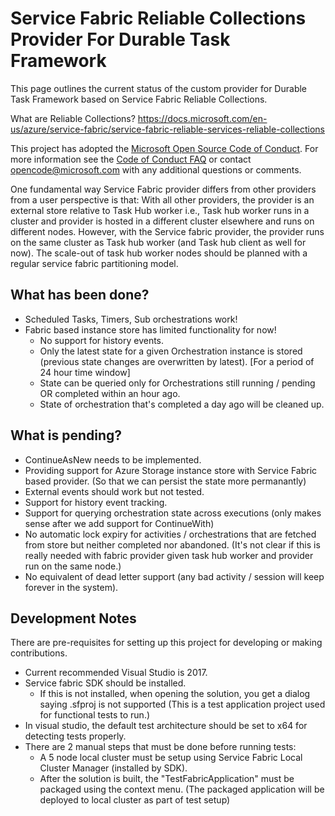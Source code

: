 # Service Fabric Reliable Collections Provider For Durable Task Framework

This page outlines the current status of the custom provider for Durable Task Framework based on Service Fabric Reliable Collections.

What are Reliable Collections?
https://docs.microsoft.com/en-us/azure/service-fabric/service-fabric-reliable-services-reliable-collections

This project has adopted the [Microsoft Open Source Code of Conduct](https://opensource.microsoft.com/codeofconduct/).
For more information see the [Code of Conduct FAQ](https://opensource.microsoft.com/codeofconduct/faq/) or contact [opencode@microsoft.com](mailto:opencode@microsoft.com) with any additional questions or comments.

One fundamental way Service Fabric provider differs from other providers from a user perspective is that:
With all other providers, the provider is an external store relative to Task Hub worker i.e., Task hub worker runs in a cluster and provider is hosted in a different cluster elsewhere and runs on different nodes.
However, with the Service fabric provider, the provider runs on the same cluster as Task hub worker (and Task hub client as well for now). The scale-out of task hub worker nodes should be planned with a regular service fabric partitioning model.

## What has been done?

* Scheduled Tasks, Timers, Sub orchestrations work!
* Fabric based instance store has limited functionality for now!
  * No support for history events.
  * Only the latest state for a given Orchestration instance is stored (previous state changes are overwritten by latest). [For a period of 24 hour time window]
  * State can be queried only for Orchestrations still running / pending OR completed within an hour ago.
  * State of orchestration that's completed a day ago will be cleaned up.

## What is pending?

* ContinueAsNew needs to be implemented.
* Providing support for Azure Storage instance store with Service Fabric based provider. (So that we can persist the state more permanantly)
* External events should work but not tested.
* Support for history event tracking.
* Support for querying orchestration state across executions (only makes sense after we add support for ContinueWith)
* No automatic lock expiry for activities / orchestrations that are fetched from store but neither completed nor abandoned. (It's not clear if this is really needed with fabric provider given task hub worker and provider run on the same node.)
* No equivalent of dead letter support (any bad activity / session will keep forever in the system).

## Development Notes

There are pre-requisites for setting up this project for developing or making contributions.

* Current recommended Visual Studio is 2017.
* Service fabric SDK should be installed.
  * If this is not installed, when opening the solution, you get a dialog saying .sfproj is not supported (This is a test application project used for functional tests to run.)
* In visual studio, the default test architecture should be set to x64 for detecting tests properly.
* There are 2 manual steps that must be done before running tests:
  * A 5 node local cluster must be setup using Service Fabric Local Cluster Manager (installed by SDK).
  * After the solution is built, the "TestFabricApplication" must be packaged using the context menu. (The packaged application will be deployed to local cluster as part of test setup)